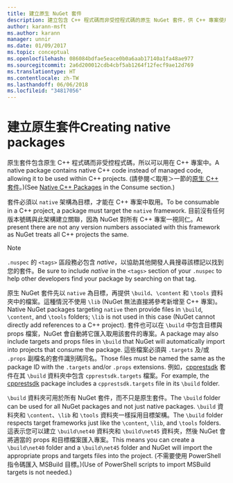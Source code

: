 ```yaml
---
title: 建立原生 NuGet 套件
description: 建立包含 C++ 程式碼而非受控程式碼的原生 NuGet 套件，供 C++ 專案使用的詳細資料。
author: karann-msft
ms.author: karann
manager: unnir
ms.date: 01/09/2017
ms.topic: conceptual
ms.openlocfilehash: 086084bdfae5eace0b0a6aab17140a1fa48ae977
ms.sourcegitcommit: 2a6d200012cdb4cbf5ab1264f12fecf9ae12d769
ms.translationtype: HT
ms.contentlocale: zh-TW
ms.lasthandoff: 06/06/2018
ms.locfileid: "34817056"
---
```

# <a name="creating-native-packages"></a><span data-ttu-id="94376-103">建立原生套件</span><span class="sxs-lookup"><span data-stu-id="94376-103">Creating native packages</span></span>

<span data-ttu-id="94376-104">原生套件包含原生 C++ 程式碼而非受控程式碼，所以可以用在 C++ 專案中。</span><span class="sxs-lookup"><span data-stu-id="94376-104">A native package contains native C++ code instead of managed code, allowing it to be used within C++ projects.</span></span> <span data-ttu-id="94376-105">(請參閱＜取用＞一節的[原生 C++ 套件](../consume-packages/finding-and-choosing-packages.md#native-c-packages)。)</span><span class="sxs-lookup"><span data-stu-id="94376-105">(See [Native C++ Packages](../consume-packages/finding-and-choosing-packages.md#native-c-packages) in the Consume section.)</span></span>

<span data-ttu-id="94376-106">套件必須以 `native` 架構為目標，才能在 C++ 專案中取用。</span><span class="sxs-lookup"><span data-stu-id="94376-106">To be consumable in a C++ project, a package must target the `native` framework.</span></span> <span data-ttu-id="94376-107">目前沒有任何版本號碼與此架構建立關聯，因為 NuGet 對所有 C++ 專案一視同仁。</span><span class="sxs-lookup"><span data-stu-id="94376-107">At present there are not any version numbers associated with this framework as NuGet treats all C++ projects the same.</span></span>

> [!Note]
> <span data-ttu-id="94376-108">`.nuspec` 的 `<tags>` 區段務必包含 *native*，以協助其他開發人員搜尋該標記以找到您的套件。</span><span class="sxs-lookup"><span data-stu-id="94376-108">Be sure to include *native* in the `<tags>` section of your `.nuspec` to help other developers find your package by searching on that tag.</span></span>

<span data-ttu-id="94376-109">原生 NuGet 套件先以 `native` 為目標，再提供 `\build`、`\content` 和 `\tools` 資料夾中的檔案。這種情況不使用 `\lib` (NuGet 無法直接將參考新增至 C++ 專案)。</span><span class="sxs-lookup"><span data-stu-id="94376-109">Native NuGet packages targeting `native` then provide files in `\build`, `\content`, and `\tools` folders; `\lib` is not used in this case (NuGet cannot directly add references to a C++ project).</span></span> <span data-ttu-id="94376-110">套件也可以在 `\build` 中包含目標與 props 檔案，NuGet 會自動將它匯入取用該套件的專案。</span><span class="sxs-lookup"><span data-stu-id="94376-110">A package may also include targets and props files in `\build` that NuGet will automatically import into projects that consume the package.</span></span> <span data-ttu-id="94376-111">這些檔案必須與 `.targets` 及/或 `.props` 副檔名的套件識別碼同名。</span><span class="sxs-lookup"><span data-stu-id="94376-111">Those files must be named the same as the package ID with the `.targets` and/or `.props` extensions.</span></span> <span data-ttu-id="94376-112">例如，[cpprestsdk](https://nuget.org/packages/cpprestsdk/) 套件在其 `\build` 資料夾中包含 `cpprestsdk.targets` 檔案。</span><span class="sxs-lookup"><span data-stu-id="94376-112">For example, the [cpprestsdk](https://nuget.org/packages/cpprestsdk/) package includes a `cpprestsdk.targets` file in its `\build` folder.</span></span>

<span data-ttu-id="94376-113">`\build` 資料夾可用於所有 NuGet 套件，而不只是原生套件。</span><span class="sxs-lookup"><span data-stu-id="94376-113">The `\build` folder can be used for all NuGet packages and not just native packages.</span></span> <span data-ttu-id="94376-114">`\build` 資料夾和 `\content`、`\lib` 和 `\tools` 資料夾一樣採用目標架構。</span><span class="sxs-lookup"><span data-stu-id="94376-114">The `\build` folder respects target frameworks just like the `\content`, `\lib`, and `\tools` folders.</span></span> <span data-ttu-id="94376-115">這表示您可以建立 `\build\net40` 資料夾和 `\build\net45` 資料夾，然後 NuGet 會將適當的 props 和目標檔案匯入專案。</span><span class="sxs-lookup"><span data-stu-id="94376-115">This means you can create a `\build\net40` folder and a `\build\net45` folder and NuGet will import the appropriate props and targets files into the project.</span></span> <span data-ttu-id="94376-116">(不需要使用 PowerShell 指令碼匯入 MSBuild 目標。)</span><span class="sxs-lookup"><span data-stu-id="94376-116">(Use of PowerShell scripts to import MSBuild targets is not needed.)</span></span>
